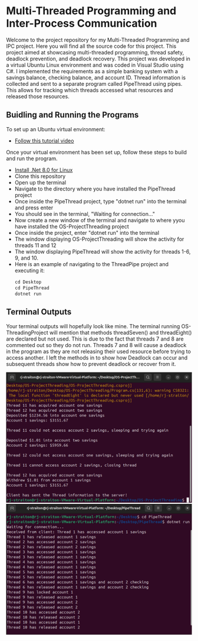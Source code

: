 # Multi-Threaded Programming and Inter-Process Communication

Welcome to the project repository for my Multi-Threaded Programming and IPC project. Here you will find all the source code for this project. This project aimed at showcasing multi-threaded programming, thread safety, deadlock prevention, and deadlock recovery.
This project was developed in a virtual Ubuntu Linux environment and was coded in Visual Studio using C#. I implemented the requirements as a simple banking system with a savings balance, checking balance, and account ID. Thread information is collected and sent 
to a separate program called PipeThread using pipes. This allows for tracking which threads accessed what resources and released those resources. 

## Buidling and Running the Programs
To set up an Ubuntu virtual environment:
- [Follow this tutorial video](https://youtu.be/t_-hLP1eI4k?si=UYdrz05c6M_aJFrk)

Once your virtual environment has been set up, follow these steps to build and run the program.
- [Install .Net 8.0 for Linux](https://dotnet.microsoft.com/en-us/download)
- Clone this repository
- Open up the terminal
- Navigate to the directory where you have installed the PipeThread project
- Once inside the PipeThread project, type "dotnet run" into the terminal and press enter
- You should see in the terminal, "Waiting for connection..."
- Now create a new window of the terminal and navigate to where yyou have installed the OS-ProjectThreading project
- Once inside the project, enter "dotnet run" into the terminal
- The window displaying OS-ProjectThreading will show the activity for threads 11 and 12
- The window displaying PipeThread will show the activity for threads 1-6, 9, and 10.
- Here is an example of navigating to the ThreadPipe project and executing it:
  ```
  cd Desktop
  cd PipeThread
  dotnet run
  ```

## Terminal Outputs
Your terminal outputs will hopefully look like mine. The terminal running OS-ThreadingProject will mention that methods threadSeven() and threadEight() are declared but not used. This is due to the fact that threads 7 and 8 are commented out so they do not run.
Threads 7 and 8 will cause a deadlock in the program as they are not releasing their used resource before trying to access another. I left the methods in to show how Deadlock can occur and subsequent threads show how to prevent deadlock or recover from it. 


 ![Threading Image](./images/Threading.png)
 ![PipeThread Image](./images/PipeThread.png)
